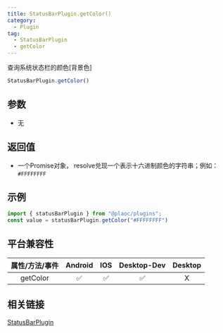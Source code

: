 ```yaml
---
title: StatusBarPlugin.getColor()
category:
  - Plugin
tag:
  - StatusBarPlugin
  - getColor 
---
```


查询系统状态栏的颜色\[背景色\]

```js
StatusBarPlugin.getColor()
```

## 参数

  - 无

## 返回值

  - 一个Promise对象， resolve兑现一个表示十六进制颜色的字符串；例如： `#FFFFFFFF`

## 示例
```js
import { statusBarPlugin } from "@plaoc/plugins";
const value = statusBarPlugin.getColor("#FFFFFFFF")
```


## 平台兼容性

| 属性/方法/事件 | Android | IOS | Desktop-Dev | Desktop |
|:------------:|:-------:|:---:|:-----------:|:-------:|
| getColor     | ✅      | ✅  | ✅          | X       |

## 相关链接

[StatusBarPlugin](./index.md)


